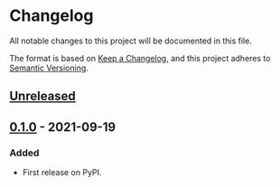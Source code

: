 # Changelog
All notable changes to this project will be documented in this file.

The format is based on [Keep a Changelog](https://keepachangelog.com/en/1.0.0/),
and this project adheres to [Semantic Versioning](https://semver.org/spec/v2.0.0.html).


## [Unreleased]

## [0.1.0] - 2021-09-19
### Added
- First release on PyPI.

[Unreleased]: https://github.com/shamindras/siphr/compare/v0.1.0...HEAD
[0.1.0]: https://github.com/shamindras/siphr/compare/releases/tag/v0.1.0
